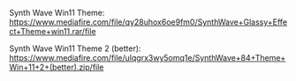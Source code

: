 Synth Wave Win11 Theme: https://www.mediafire.com/file/qy28uhox6oe9fm0/SynthWave+Glassy+Effect+Theme+win11.rar/file

Synth Wave Win11 Theme 2 (better): https://www.mediafire.com/file/ulqgrx3wy5omq1e/SynthWave+84+Theme+Win+11+2+(better).zip/file
